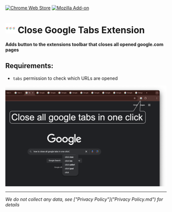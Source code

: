 [![Chrome Web Store](https://img.shields.io/chrome-web-store/v/lhmecbjmbaeldofallffgbgmanehjfcg)](https://chrome.google.com/webstore/detail/clock-extension/lhmecbjmbaeldofallffgbgmanehjfcg)
[![Mozilla Add-on](https://img.shields.io/amo/v/extension-close-google-tabs)](https://addons.mozilla.org/en-US/firefox/addon/extension-close-google-tabs/)

# <img src="docs/extension-icon.png" alt="logo" width="32" height="32" /> Close Google Tabs Extension

<b>Adds button to the extensions toolbar that closes all opened google.com pages</b>

## Requirements:

- `tabs` permission to check which URLs are opened

![](docs/Screenshot1.png)

---

*We do not collect any data, see ["Privacy Policy"]("Privacy Policy.md") for details*